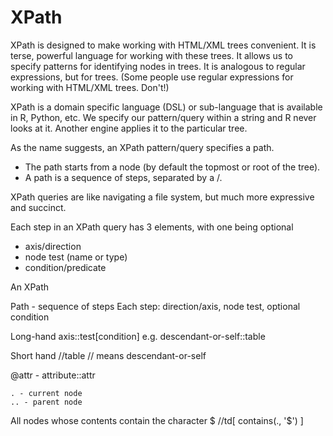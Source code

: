 # XPath

XPath is designed to make working with HTML/XML trees
convenient. 
It is terse, powerful language for working with these trees.
It allows us to specify patterns for identifying nodes in trees.
It is analogous to regular expressions, but for trees.
(Some people use regular expressions for working with HTML/XML trees. Don't!)

XPath is a domain specific language (DSL) or sub-language that
is available in R, Python, etc. 
We specify our pattern/query within a string and R never looks at it.
Another engine applies it to the particular tree.


As the name suggests, an XPath pattern/query 
specifies a path. 
+ The path starts from a node (by default the topmost or root of the tree).
+ A path is a sequence of steps, separated by a /.

XPath queries are like navigating a file system, but much more expressive
and succinct.
 
Each step in an XPath query has 3 elements, with one being optional
+ axis/direction
+ node test (name or type)
+ condition/predicate

An XPath 

 Path - sequence of steps
 Each step:  direction/axis, node test, optional condition

 Long-hand
      axis::test[condition]
  e.g.
     descendant-or-self::table

  Short hand
       //table
      // means descendant-or-self

   @attr - attribute::attr
   
    . - current node
    .. - parent node

   All <td> nodes whose contents contain the character $
   //td[ contains(., '$') ]

